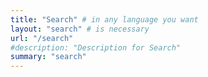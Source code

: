 ```yaml
---
title: "Search" # in any language you want
layout: "search" # is necessary
url: "/search"
#description: "Description for Search"
summary: "search"
---
```

